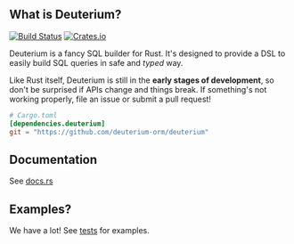 ## What is Deuterium?

[![Build Status](https://travis-ci.org/s-panferov/deuterium.svg?branch=master)](https://travis-ci.org/s-panferov/deuterium)
[![Crates.io](https://img.shields.io/crates/v/deuterium.svg)](https://crates.io/crates/deuterium)

Deuterium is a fancy SQL builder for Rust. It's designed to provide a DSL to easily build SQL queries in safe and *typed* way.

Like Rust itself, Deuterium is still in the **early stages of development**, so don't be surprised if APIs change and things break. If something's not working properly, file an issue or submit a pull request! 

```toml
# Cargo.toml
[dependencies.deuterium]
git = "https://github.com/deuterium-orm/deuterium"
```

## Documentation

See [docs.rs](https://docs.rs/deuterium/)

## Examples?

We have a lot! See [tests](https://github.com/deuterium-orm/deuterium/tree/master/tests) for examples.
